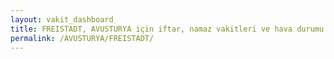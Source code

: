 ```yaml
---
layout: vakit_dashboard
title: FREISTADT, AVUSTURYA için iftar, namaz vakitleri ve hava durumu - ilçe/eyalet seç
permalink: /AVUSTURYA/FREISTADT/
---
```


<script type="text/javascript">
  var GLOBAL_COUNTRY = 'AVUSTURYA';
  var GLOBAL_CITY = 'FREISTADT';
  var GLOBAL_STATE = '';
  var lat = 72;
  var lon = 21;
</script>
